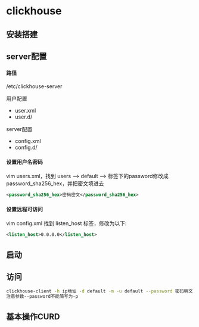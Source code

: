 # clickhouse

## 安装搭建

## server配置

#### 路径

/etc/clickhouse-server

用户配置

- user.xml
- user.d/

server配置

- config.xml
- config.d/

#### 设置用户名密码

vim users.xml，找到 users --> default --> 标签下的password修改成password_sha256_hex，并把密文填进去

```xml
<password_sha256_hex>密码密文</password_sha256_hex>
```

#### 设置远程可访问

vim config.xml 找到 listen_host 标签，修改为以下:

```xml
<listen_host>0.0.0.0</listen_host>
```

## 启动



## 访问

```bash
clickhouse-client -h ip地址 -d default -m -u default --password 密码明文
注意参数--password不能简写为-p
```

## 基本操作CURD

